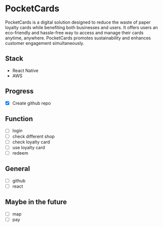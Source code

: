 # PocketCards
PocketCards is a digital solution designed to reduce the waste of paper loyalty cards while benefiting both businesses and users. It offers users an eco-friendly and hassle-free way to access and manage their cards anytime, anywhere. PocketCards promotes sustainability and enhances customer engagement simultaneously.

## Stack

- React Native
- AWS

## Progress

- [x]  Create github repo


## Function

- [ ]  login
- [ ]  check different shop
- [ ]  check loyalty card
- [ ]  use loyalty card
- [ ]  redeem

## General

- [ ]  github
- [ ]  react

## Maybe in the future

- [ ]  map
- [ ]  pay
